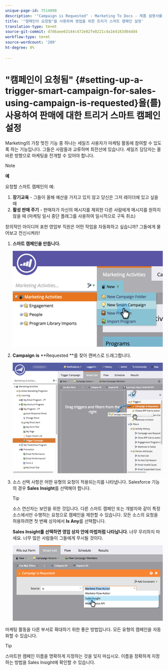 ```yaml
---
unique-page-id: 7514898
description: '"Campaign is Requested" - Marketing To Docs - 제품 설명서를 사용하여 영업을 위한 트리거 스마트 캠페인 설정'
title: '"캠페인이 요청됨"을 사용하여 영업을 위한 트리거 스마트 캠페인 설정'
translation-type: tm+mt
source-git-commit: d7d6aee63144c472e02fe0221c4a164183d04dd4
workflow-type: tm+mt
source-wordcount: '289'
ht-degree: 0%

---
```



# &quot;캠페인이 요청됨&quot; {#setting-up-a-trigger-smart-campaign-for-sales-using-campaign-is-requested}을(를) 사용하여 판매에 대한 트리거 스마트 캠페인 설정

Marketing의 가장 멋진 기능 중 하나는 세일즈 사용자가 마케팅 활동에 참여할 수 있도록 하는 기능입니다. 그들은 사람들과 교류하며 최전선에 있습니다. 세일즈 담당자는 올바른 방향으로 마케팅을 전개할 수 있어야 합니다.

>[!NOTE]
>
>**예**
>
>요청할 스마트 캠페인의 예:
>
>1. **장기교육**  - 그들이 올해 예산을 가지고 있지 않고 당신은 그저 레이더에 있고 싶을 때
>1. **활성 판매 주기**  - 판매자가 자신의 메시지를 제외한 다른 사람에게 메시지를 원하지 않을 때 (마케팅 일시 중단 플래그를 사용하여 일시적으로 구독 취소)

>
>
창의적인 아이디어 표현 영업부 직원은 어떤 작업을 자동화하고 싶습니까? 그들에게 물어보고 전신시켜라!

1. **스마트 캠페인을 만듭니다.**

   ![](assets/image2015-5-20-16-3a3-3a25.png)

1. **Campaign** **is** **Requested **를 찾아 캔버스로 드래그합니다.

   ![](assets/campaignfilterdrag.png)

1. 소스 선택 사항은 어떤 유형의 요청이 적용되는지를 나타냅니다. Salesforce 기능의 경우 **Sales** **Insight**&#x200B;를 선택해야 합니다.

   >[!TIP]
   >
   >소스 연산자는 보안을 위한 것입니다. 다른 스마트 캠페인 또는 개발자와 같이 특정 소스에서만 수행하는 요청으로 캠페인을 제한할 수 있습니다. 모든 소스의 요청을 허용하려면 첫 번째 상자에서 **Is Any**&#x200B;를 선택합니다.
   >
   >
   >**Sales Insight를 선택하면 영업 상자 안에 마법처럼 나타납니다**. 너무 무리하지 마세요. 너무 많은 사람들이 그들에게 무시될 것이다.

   ![](assets/image2015-5-20-17-3a56-3a56.png)

마케팅 활동을 다른 부서로 확대하기 위한 좋은 방법입니다. 모든 유형의 캠페인을 자동화할 수 있습니다.

>[!TIP]
>
>스마트한 캠페인 이름을 명확하게 지정하는 것을 잊지 마십시오. 이름을 정확하게 지정하는 방법을 Sales Insight에 확인할 수 있습니다.

